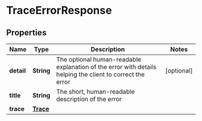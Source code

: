 

# TraceErrorResponse


## Properties

| Name | Type | Description | Notes |
|------------ | ------------- | ------------- | -------------|
|**detail** | **String** | The optional human-readable explanation of the error with details helping the client to correct the error |  [optional] |
|**title** | **String** | The short, human-readable description of the error |  |
|**trace** | [**Trace**](Trace.md) |  |  |



